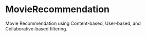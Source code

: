 # MovieRecommendation
Movie Recommendation using Content-based, User-based, and Collaborative-based filtering.
